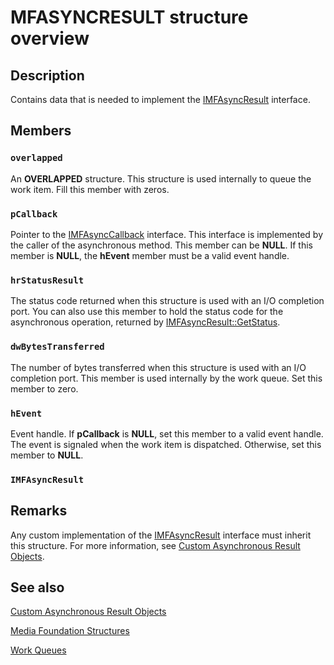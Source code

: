# MFASYNCRESULT structure overview

## Description

Contains data that is needed to implement the [IMFAsyncResult](https://learn.microsoft.com/windows/desktop/api/mfobjects/nn-mfobjects-imfasyncresult) interface.

## Members

### `overlapped`

An **OVERLAPPED** structure. This structure is used internally to queue the work item. Fill this member with zeros.

### `pCallback`

Pointer to the [IMFAsyncCallback](https://learn.microsoft.com/windows/desktop/api/mfobjects/nn-mfobjects-imfasynccallback) interface. This interface is implemented by the caller of the asynchronous method. This member can be **NULL**. If this member is **NULL**, the **hEvent** member must be a valid event handle.

### `hrStatusResult`

The status code returned when this structure is used with an I/O completion port. You can also use this member to hold the status code for the asynchronous operation, returned by [IMFAsyncResult::GetStatus](https://learn.microsoft.com/windows/desktop/api/mfobjects/nf-mfobjects-imfasyncresult-getstatus).

### `dwBytesTransferred`

The number of bytes transferred when this structure is used with an I/O completion port. This member is used internally by the work queue. Set this member to zero.

### `hEvent`

Event handle. If **pCallback** is **NULL**, set this member to a valid event handle. The event is signaled when the work item is dispatched. Otherwise, set this member to **NULL**.

### `IMFAsyncResult`

## Remarks

Any custom implementation of the [IMFAsyncResult](https://learn.microsoft.com/windows/desktop/api/mfobjects/nn-mfobjects-imfasyncresult) interface must inherit this structure. For more information, see [Custom Asynchronous Result Objects](https://learn.microsoft.com/windows/desktop/medfound/custom-asynchronous-result-objects).

## See also

[Custom Asynchronous Result Objects](https://learn.microsoft.com/windows/desktop/medfound/custom-asynchronous-result-objects)

[Media Foundation Structures](https://learn.microsoft.com/windows/desktop/medfound/media-foundation-structures)

[Work Queues](https://learn.microsoft.com/windows/desktop/medfound/work-queues)